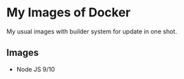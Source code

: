 My Images of Docker
===

My usual images with builder system for update in one shot.

Images
---

* Node JS 9/10
